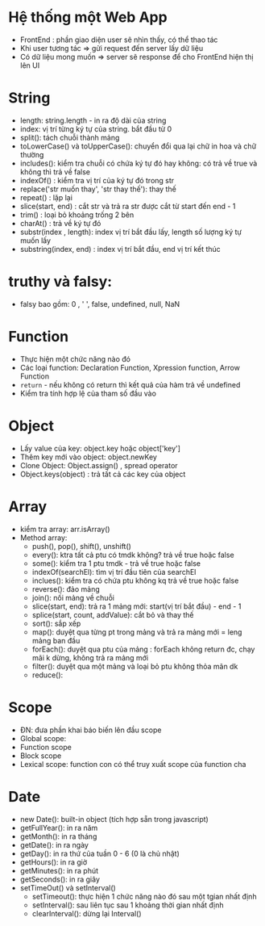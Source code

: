# Hệ thống một Web App

- FrontEnd : phần giao diện user sẽ nhìn thấy, có thể thao tác
- Khi user tương tác => gửi request đến server lấy dữ liệu
- Có dữ liệu mong muốn => server sẽ response để cho FrontEnd hiện thị lên UI

# String

- length: string.length - in ra độ dài của string
- index: vị trí từng ký tự của string. bắt đầu từ 0
- split(): tách chuỗi thành mảng
- toLowerCase() và toUpperCase(): chuyển đổi qua lại chữ in hoa và chữ thường
- includes(): kiểm tra chuỗi có chứa ký tự đó hay không: có trả về true và không thì trả về false
- indexOf() : kiểm tra vị trí của ký tự đó trong str
- replace('str muốn thay', 'str thay thế'): thay thế
- repeat() : lặp lại
- slice(start, end) : cắt str và trả ra str được cắt từ start đến end - 1
- trim() : loại bỏ khoảng trống 2 bên
- charAt() : trả về ký tự đó
- substr(index , length): index vị trí bắt đầu lấy, length số lượng ký tự muốn lấy
- substring(index, end) : index vị trí bắt đầu, end vị trí kết thúc

# truthy và falsy:

- falsy bao gồm: 0 , ' ', false, undefined, null, NaN

# Function

- Thực hiện một chức năng nào đó
- Các loại function: Declaration Function, Xpression function, Arrow Function
- `return` - nếu không có return thì kết quả của hàm trả về undefined
- Kiểm tra tính hợp lệ của tham số đầu vào

# Object

- Lấy value của key: object.key hoặc object['key']
- Thêm key mới vào object: object.newKey
- Clone Object: Object.assign() , spread operator
- Object.keys(object) : trả tất cả các key của object

# Array

- kiểm tra array: arr.isArray()
- Method array:
  - push(), pop(), shift(), unshift()
  - every(): ktra tất cả ptu có tmdk không? trả về true hoặc false
  - some(): kiểm tra 1 ptu tmdk - trả về true hoặc false
  - indexOf(searchEl): tìm vị trí đầu tiên của searchEl
  - inclues(): kiểm tra có chứa ptu không kq trả về true hoặc false
  - reverse(): đảo mảng
  - join(): nối mảng về chuỗi
  - slice(start, end): trả ra 1 mảng mới: start(vị trí bắt đầu) - end - 1
  - splice(start, count, addValue): cắt bỏ và thay thế
  - sort(): sắp xếp
  - map(): duyệt qua từng pt trong mảng và trả ra mảng mới = leng mảng ban đầu
  - forEach(): duyệt qua ptu của mảng : forEach không return đc, chạy mãi k dừng, không trả ra mảng mới
  - filter(): duyệt qua một mảng và loại bỏ ptu không thỏa mãn dk
  - reduce():

# Scope

- ĐN: đưa phần khai báo biến lên đầu scope
- Global scope:
- Function scope
- Block scope
- Lexical scope: function con có thể truy xuất scope của function cha

# Date

- new Date(): built-in object (tích hợp sẵn trong javascript)
- getFullYear(): in ra năm
- getMonth(): in ra tháng
- getDate(): in ra ngày
- getDay(): in ra thứ của tuần 0 - 6 (0 là chủ nhật)
- getHours(): in ra giờ
- getMinutes(): in ra phút
- getSeconds(): in ra giây
- setTimeOut() và setInterval()
  - setTimeout(): thực hiện 1 chức năng nào đó sau một tgian nhất định
  - setInterval(): sau liên tục sau 1 khoảng thời gian nhất định
  - clearInterval(): dừng lại Interval()
